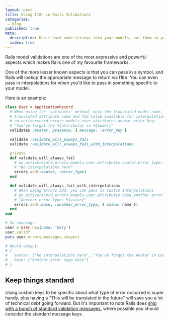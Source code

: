 ```yaml
---
layout: post
title: Using I18n in Rails Validations
categories:
 – blog
published: true
meta:
  description: Don't hard code strings into your models, put them in your locales!
  index: true
---
```


Rails model validations are one of the most expressive and powerful aspects which makes Rails one of my favourite frameworks.

One of the more lesser known aspects is that you can pass in a symbol, and Rails will lookup the appropriate message to return via I18n. You can even pass in interpolations for when you'd like to pass in something specific to your model.

Here is an example:

```ruby
class User < ApplicationRecord
  # When using the `validates` method, only the translated model name,
  # translated attribute name and the value available for interpolation.
  # en.activerecord.errors.models.user.attributes.avatar.error_key:
  # "You've forgot the %{attribute} in %{model}"
  validates :avatar, presence: { message: :error_key }

  validate :validate_will_always_fail
  validate :validate_will_always_fail_with_interpolations

  private
  def validate_will_always_fail
    # en.activerecord.errors.models.user.attributes.avatar.error_type:
    # "No interpolations here"
    errors.add(:avatar, :error_type)
  end

  def validate_will_always_fail_with_interpolations
    # When using errors.add, you can pass in custom interpolations
    # en.activerecord.errors.models.user.attributes.base.another_error_type:
    # "Another error type: %{value}"
    errors.add(:base, :another_error_type, { value: name })
  end
end

# So running:
user = User.new(name: 'Gary')
user.valid?
puts user.errors.messages.inspect

# Would output:
# {
#   avatar: ["No interpolations here", "You've forgot the Avatar in User"],
#   base: ["Another error type Gary"]
# }
```


## Keep things standard

Using custom keys to be specific about what type of error occurred is super handy, plus having a "This will be translated in the future" will save you a lot of technical debt going forward. But it's important to note Rails does [ship with a bunch of standard validation messages](https://github.com/rails/rails/blob/b2eb1d1c55a59fee1e6c4cba7030d8ceb524267c/activemodel/lib/active_model/locale/en.yml#L8), where possible you should consider the standard message keys.
